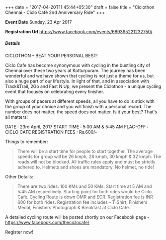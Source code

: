 +++
date = "2017-04-20T11:45:44+05:30"
draft = false
title = "Ciclothon Chennai - Ciclo Café 2nd Anniversary Ride"
+++

**Event Date** Sunday, 23 Apr 2017

**Registration Url** https://www.facebook.com/events/689395221232750/
<!--more-->
##### Details

CICLOTHON – BEAT YOUR PERSONAL BEST!

Ciclo Cafe has become synonymous with cycling in the bustling city of Chennai over these two years at Kotturpuram. The journey has been wonderful and we have shown that cycling is not just a theme for us, but also a huge part of our lifestyle. In light of that, and in association with Track&Trail, 2Go and Fast N Up, we present the Ciclothon - a unique cycling event that focuses on celebrating every finisher. 

With groups of pacers at different speeds, all you have to do is stick with the group of your choice and you will finish with a personal record. 
The number does not matter, the speed does not matter. Is it your best? That's all matters!

DATE : 23rd April, 2017
START TIME : 5:00 AM & 5:45 AM
FLAG-OFF : CICLO CAFE 
REGISTRATION FEES : Rs.600/-

Things to remember:
>There will be a start time for people to start together.
>The average speeds for group will be 26 kmph, 28 kmph, 30 kmph & 32 kmph. 
>The roads will not be blocked.
>All traffic rules apply and must be strictly adhered to.
Helmets and shoes are mandatory. No helmet, no ride!

Other Details:
>There are two rides: 100 KMs and 50 KMs. Start time at 5 AM and 5:45 AM respectively.
>Starting point for both rides would be Ciclo Cafe. 
>Cycling Route is down OMR and ECR. 
>Registration fee is INR 600 for both rides. Registration fee includes - T-Shirt, Finishers Medal, Finishers Photograph & Breakfast at Ciclo Cafe. 


A detailed cycling route will be posted shortly on our Facebook page -https://www.facebook.com/theciclocafe/


Register now! 

